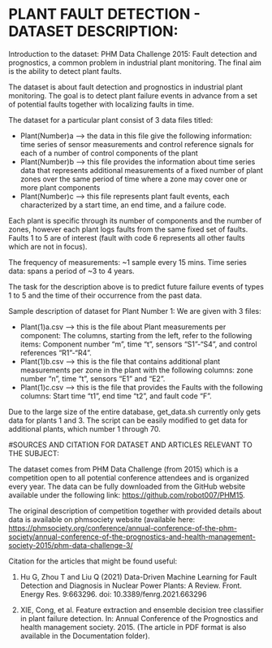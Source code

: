
# PLANT FAULT DETECTION - DATASET DESCRIPTION:

Introduction to the dataset: PHM Data Challenge 2015: Fault detection and prognostics, a common problem in industrial plant monitoring. The final aim is the ability to detect plant faults.

The dataset is about fault detection and prognostics in industrial plant monitoring. The goal is to detect plant failure events in advance from a set of potential faults together with localizing faults in time.

The dataset for a particular plant consist of 3 data files titled: 
* Plant(Number)a --> the data in this file give the following information: time series of sensor measurements and control reference signals for each of a number of control components of the plant
* Plant(Number)b --> this file provides the information about time series data that represents additional measurements of a fixed number of plant zones over the same period of time where a zone may cover one or more plant components
* Plant(Number)c --> this file represents plant fault events, each characterized by a start time, an end time, and a failure code.

Each plant is specific through its number of components and the number of zones, however each plant logs faults from the same fixed set of faults.
Faults 1 to 5 are of interest (fault with code 6 represents all other faults which are not in focus).

The frequency of measurements: ~1 sample every 15 mins.
Time series data: spans a period of ~3 to 4 years.

The task for the description above is to predict future failure events of types 1 to 5 and the time of their occurrence from the past data.

Sample description of dataset for Plant Number 1:
We are given with 3 files:
* Plant(1)a.csv --> this is the file about Plant measurements per component: The columns, starting from the left, refer to the following items:  Component number “m”, time “t”, sensors “S1”-“S4”, and control references “R1”-“R4”.
* Plant(1)b.csv --> this is the file that contains additional plant measurements per zone in the plant with the following columns: zone number “n”, time “t”, sensors “E1” and “E2”.
* Plant(1)c.csv --> this is the file that provides the Faults with the following columns: Start time “t1”, end time “t2”, and fault code “F”.

Due to the large size of the entire database, get_data.sh currently only gets data for plants 1 and 3.  The script can be easily modified to get data for additional plants, which number 1 through 70.


#SOURCES AND CITATION FOR DATASET AND ARTICLES RELEVANT TO THE SUBJECT:

The dataset comes from PHM Data Challenge (from 2015) which is a competition open to all potential conference attendees and is organized every year.
The data can be fully downloaded from the GitHub website available under the following link: https://github.com/robot007/PHM15.

The original description of competition together with provided details about data is available on phmsociety website (available here: https://phmsociety.org/conference/annual-conference-of-the-phm-society/annual-conference-of-the-prognostics-and-health-management-society-2015/phm-data-challenge-3/



Citation for the articles that might be found useful:
1) Hu G, Zhou T and Liu Q (2021) Data-Driven Machine Learning for Fault Detection and Diagnosis in Nuclear Power Plants: A Review. Front. Energy Res. 9:663296. doi: 10.3389/fenrg.2021.663296

2) XIE, Cong, et al. Feature extraction and ensemble decision tree classifier in plant failure detection. In: Annual Conference of the Prognostics and health management society. 2015. (The article in PDF format is also available in the Documentation folder).